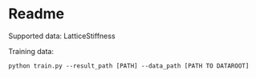 # Readme

Supported data: LatticeStiffness



Training data:

~~~shell
python train.py --result_path [PATH] --data_path [PATH TO DATAROOT]
~~~





